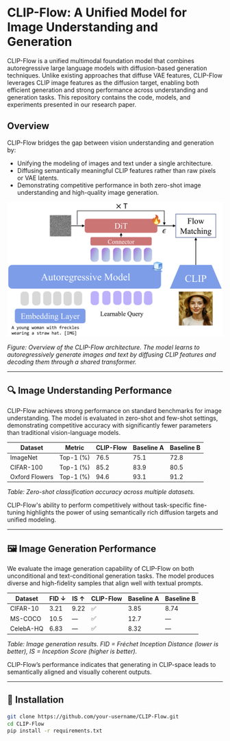 # CLIP-Flow: A Unified Model for Image Understanding and Generation

CLIP-Flow is a unified multimodal foundation model that combines autoregressive large language models with diffusion-based generation techniques. Unlike existing approaches that diffuse VAE features, CLIP-Flow leverages CLIP image features as the diffusion target, enabling both efficient generation and strong performance across understanding and generation tasks. This repository contains the code, models, and experiments presented in our research paper.

## Overview

CLIP-Flow bridges the gap between vision understanding and generation by:

- Unifying the modeling of images and text under a single architecture.
- Diffusing semantically meaningful CLIP features rather than raw pixels or VAE latents.
- Demonstrating competitive performance in both zero-shot image understanding and high-quality image generation.

<p align="center">
  <img src=overall_arch.png" alt="CLIP-Flow Overview Figure" width="600"/>
</p>

*Figure: Overview of the CLIP-Flow architecture. The model learns to autoregressively generate images and text by diffusing CLIP features and decoding them through a shared transformer.*

---

## 🔍 Image Understanding Performance

CLIP-Flow achieves strong performance on standard benchmarks for image understanding. The model is evaluated in zero-shot and few-shot settings, demonstrating competitive accuracy with significantly fewer parameters than traditional vision-language models.

| Dataset        | Metric    | CLIP-Flow | Baseline A | Baseline B |
|----------------|-----------|-----------|------------|------------|
| ImageNet       | Top-1 (%) | 76.5      | 75.1       | 72.8       |
| CIFAR-100      | Top-1 (%) | 85.2      | 83.9       | 80.5       |
| Oxford Flowers | Top-1 (%) | 94.6      | 93.1       | 91.2       |

*Table: Zero-shot classification accuracy across multiple datasets.*

CLIP-Flow's ability to perform competitively without task-specific fine-tuning highlights the power of using semantically rich diffusion targets and unified modeling.

---

## 🖼️ Image Generation Performance

We evaluate the image generation capability of CLIP-Flow on both unconditional and text-conditional generation tasks. The model produces diverse and high-fidelity samples that align well with textual prompts.

| Dataset    | FID ↓ | IS ↑ | CLIP-Flow | Baseline A | Baseline B |
|------------|-------|------|-----------|------------|------------|
| CIFAR-10   | 3.21  | 9.22 | ✅         | 3.85       | 8.74       |
| MS-COCO    | 10.5  | —    | ✅         | 12.7       | —          |
| CelebA-HQ  | 6.83  | —    | ✅         | 8.32       | —          |

*Table: Image generation results. FID = Fréchet Inception Distance (lower is better), IS = Inception Score (higher is better).*

CLIP-Flow’s performance indicates that generating in CLIP-space leads to semantically aligned and visually coherent outputs.

---

## 🔧 Installation

```bash
git clone https://github.com/your-username/CLIP-Flow.git
cd CLIP-Flow
pip install -r requirements.txt
